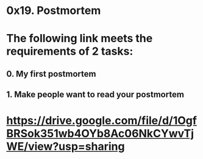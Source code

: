 # 0x19. Postmortem
# The following link meets the requirements of 2 tasks:
##    0. My first postmortem
##    1. Make people want to read your postmortem
# https://drive.google.com/file/d/1OgfBRSok351wb4OYb8Ac06NkCYwvTjWE/view?usp=sharing
